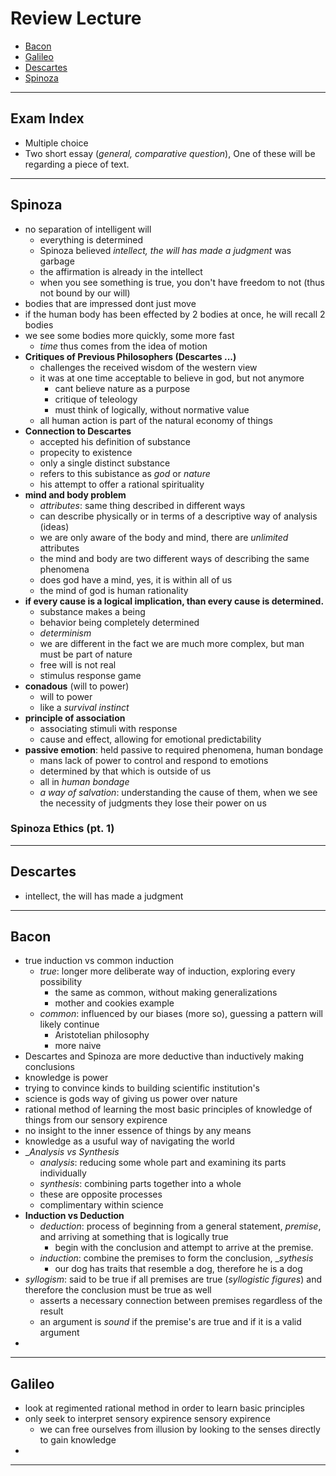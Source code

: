 # Review Lecture
- [Bacon](#Bacon)
- [Galileo](#Galileo)
- [Descartes](#Descartes)
- [Spinoza](#Spinoza)

****

## Exam Index
- Multiple choice 
- Two short essay (_general, comparative question_), One of these will be regarding a piece of text.

****

## Spinoza
- no separation of intelligent will
  - everything is determined
  - Spinoza believed _intellect, the will has made a judgment_ was garbage
  - the affirmation is already in the intellect
  - when you see something is true, you don't have freedom to not (thus not bound by our will)
- bodies that are impressed dont just move
- if the human body has been effected by 2 bodies at once, he will recall 2 bodies
- we see some bodies more quickly, some more fast
  - _time_ thus comes from the idea of motion
- __Critiques of Previous Philosophers (Descartes ...)__
  - challenges the received wisdom of the western view
  - it was at one time acceptable to believe in god, but not anymore
	- cant believe nature as a purpose
	- critique of teleology
	- must think of logically, without normative value
  - all human action is part of the natural economy of things
- __Connection to Descartes__
  - accepted his definition of substance
  - propecity to existence
  - only a single distinct substance
  - refers to this subistance as _god_ or _nature_
  - his attempt to offer a rational spirituality
- __mind and body problem__
	- _attributes_: same thing described in different ways
	- can describe physically or in terms of a descriptive way of analysis (ideas)
	- we are only aware of the body and mind, there are _unlimited_ attributes
	- the mind and body are two different ways of describing the same phenomena  
	- does god have a mind, yes, it is within all of us
	- the mind of god is human rationality
- __if every cause is a logical implication, than every cause is determined.__
	- substance makes a being
	- behavior being completely determined
	- _determinism_
	- we are different in the fact we are much more complex, but man must be part of nature
	- free will is not real
	- stimulus response game
- __conadous__ (will to power)
	- will to power
	- like a _survival instinct_
- __principle of association__
	- associating stimuli with response
	- cause and effect, allowing for emotional predictability
- __passive emotion__: held passive to required phenomena, human bondage
	- mans lack of power to control and respond to emotions
	- determined by that which is outside of us
	- all in _human bondage_
	- _a way of salvation_: understanding the cause of them, when we see the necessity of judgments they lose their power on us

### Spinoza Ethics (pt. 1)



****

## Descartes
- intellect, the will has made a judgment

****

## Bacon
- true induction vs common induction
  - _true_: longer more deliberate way of induction, exploring every possibility
    - the same as common, without making generalizations
    - mother and cookies example
  - _common_: influenced by our biases (more so), guessing a pattern will likely continue
    - Aristotelian philosophy
    - more naive
- Descartes and Spinoza are more deductive than inductively making conclusions
- knowledge is power
- trying to convince kinds to building scientific institution's
- science is gods way of giving us power over nature
- rational method of learning the most basic principles of knowledge of things from our sensory expirence
- no insight to the inner essence of things by any means
- knowledge as a usuful way of navigating the world
- __Analysis vs Synthesis_
  - _analysis_: reducing some whole part and examining its parts individually
  - _synthesis_: combining parts together into a whole
  - these are opposite processes
  - complimentary within science
- __Induction vs Deduction__
  - _deduction_: process of beginning from a general statement, _premise_, and arriving at something that is logically true
    - begin with the conclusion and attempt to arrive at the premise.
  - _induction_: combine the premises to form the conclusion, __sythesis_
    - our dog has traits that resemble a dog, therefore he is a dog
- _syllogism_: said to be true if all premises are true (_syllogistic figures_) and therefore the conclusion must be true as well
  - asserts a necessary connection between premises regardless of the result
  - an argument is _sound_ if the premise's are true and if it is a valid argument
-

****

## Galileo
- look at regimented rational method in order to learn basic principles
- only seek to interpret sensory expirence sensory expirence
  - we can free ourselves from illusion by looking to the senses directly to gain knowledge
-


****
